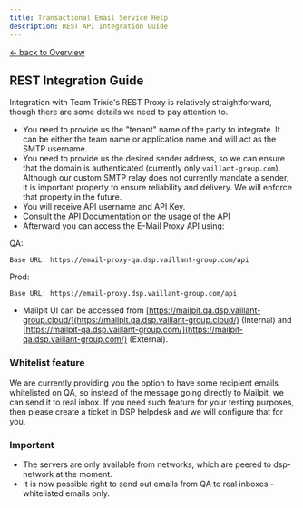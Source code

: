 ```yaml
---
title: Transactional Email Service Help
description: REST API Integration Guide
---
```


[&larr; back to Overview](/email)

## REST Integration Guide
Integration with Team Trixie's REST Proxy is relatively straightforward, though there are some details we need to pay attention to.

* You need to provide us the "tenant" name of the party to integrate. It can be either the team name or application name and will act as the SMTP username.
* You need to provide us the desired sender address, so we can ensure that the domain is authenticated (currently only `vaillant-group.com`). Although our custom SMTP relay does not currently mandate a sender, it is important property to ensure reliability and delivery. We will enforce that property in the future.
* You will receive API username and API Key.
* Consult the [API Documentation](api-documentation.html) on the usage of the API
* Afterward you can access the E-Mail Proxy API using:

QA:
```
Base URL: https://email-proxy-qa.dsp.vaillant-group.com/api
```
Prod:
```
Base URL: https://email-proxy.dsp.vaillant-group.com/api
```

* Mailpit UI can be accessed from [https://mailpit.qa.dsp.vaillant-group.cloud/](https://mailpit.qa.dsp.vaillant-group.cloud/) (Internal) and [https://mailpit-qa.dsp.vaillant-group.com/](https://mailpit-qa.dsp.vaillant-group.com/) (External).

### Whitelist feature
We are currently providing you the option to have some recipient emails whitelisted on QA, so instead of the message going directly to Mailpit, we can send it to real inbox.
If you need such feature for your testing purposes, then please create a ticket in DSP helpdesk and we will configure that for you.

### Important 
* The servers are only available from networks, which are peered to dsp-network at the moment.
* It is now possible right to send out emails from QA to real inboxes - whitelisted emails only.